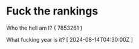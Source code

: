 # Fuck the rankings

Who the hell am I?
{ 7853261 }

What fucking year is it?
[ 2024-08-14T04:30:00Z ]
